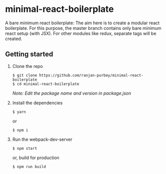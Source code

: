 # minimal-react-boilerplate
A bare minimum react boilerplate: The aim here is to create a modular react boilerplate. For this purpose, the master branch contains only bare minimum react setup (with JSX). For other modules like redux, separate tags will be created.

## Getting started
1. Clone the repo
    ```
    $ git clone https://github.com/ranjan-purbey/minimal-react-boilerplate
    $ cd minimal-react-boilerplate
    ```
    _Note: Edit the package name and version in package.json_

2. Install the dependencies
    ```
    $ yarn
    ```
    or
    ```
    $ npm i
    ```

3. Run the webpack-dev-server
    ```
    $ npm start
    ```
    or, build for production
    ```
    $ npm run build
    ```
